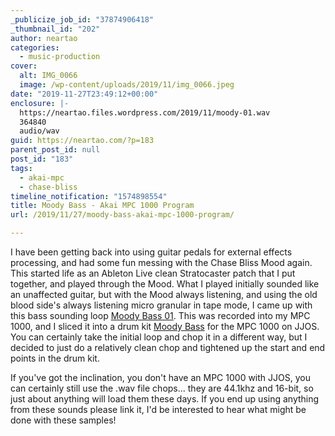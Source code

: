 ```yaml
---
_publicize_job_id: "37874906418"
_thumbnail_id: "202"
author: neartao
categories:
  - music-production
cover:
  alt: IMG_0066
  image: /wp-content/uploads/2019/11/img_0066.jpeg
date: "2019-11-27T23:49:12+00:00"
enclosure: |-
  https://neartao.files.wordpress.com/2019/11/moody-01.wav
  364840
  audio/wav
guid: https://neartao.com/?p=183
parent_post_id: null
post_id: "183"
tags:
  - akai-mpc
  - chase-bliss
timeline_notification: "1574898554"
title: Moody Bass - Akai MPC 1000 Program
url: /2019/11/27/moody-bass-akai-mpc-1000-program/

---
```

I have been getting back into using guitar pedals for external effects processing, and had some fun messing with the Chase Bliss Mood again. This started life as an Ableton Live clean Stratocaster patch that I put together, and played through the Mood. What I played initially sounded like an unaffected guitar, but with the Mood always listening, and using the old blood side's always listening micro granular in tape mode, I came up with this bass sounding loop [Moody Bass 01](/wp-content/uploads/2019/11/moody-01.wav). This was recorded into my MPC 1000, and I sliced it into a drum kit [Moody Bass](/wp-content/uploads/2019/11/moody-bass-mpc-1k.zip) for the MPC 1000 on JJOS. You can certainly take the initial loop and chop it in a different way, but I decided to just do a relatively clean chop and tightened up the start and end points in the drum kit.

If you've got the inclination, you don't have an MPC 1000 with JJOS, you can certainly still use the .wav file chops... they are 44.1khz and 16-bit, so just about anything will load them these days. If you end up using anything from these sounds please link it, I'd be interested to hear what might be done with these samples!
